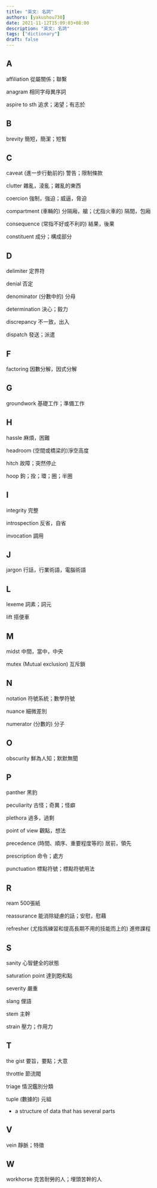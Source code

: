 ```yaml
---
title: "英文: 名詞"
authors: [yakushou730]
date: 2021-11-12T15:09:03+08:00
description: "英文: 名詞"
tags: ["dictionary"]
draft: false
---
```


## A
affiliation 從屬關係；聯繫

anagram 相同字母異序詞

aspire to sth 追求；渴望；有志於

## B
brevity 簡短，簡潔；短暫

## C
caveat (進一步行動前的) 警告；限制條款

clutter 雜亂，淩亂；雜亂的東西

coercion 強制，強迫；威逼，脅迫

compartment (車輛的) 分隔廂，艙；(尤指火車的) 隔間，包廂

consequence (常指不好或不利的) 結果，後果

constituent 成分；構成部分

## D
delimiter 定界符

denial 否定

denominator (分數中的) 分母

determination 決心；毅力

discrepancy 不一致，出入

dispatch 發送；派遣

## F
factoring 因數分解，因式分解

## G
groundwork 基礎工作；準備工作

## H
hassle 麻煩，困難

headroom (空間或橋梁的)淨空高度

hitch 故障；突然停止

hoop 鉤；拴；環；圈；半圈

## I
integrity 完整

introspection 反省，自省

invocation 調用

## J
jargon 行話，行業術語，電腦術語

## L
lexeme 詞素；詞元

lift 搭便車

## M
midst 中間，當中，中央

mutex (Mutual exclusion) 互斥鎖

## N
notation 符號系統；數學符號

nuance 細微差別

numerator (分數的) 分子

## O
obscurity 鮮為人知；默默無聞

## P
panther 黑豹

peculiarity 古怪；奇異；怪癖

plethora 過多，過剩

point of view 觀點，想法

precedence (時間、順序、重要程度等的) 居前，領先

prescription 命令；處方

punctuation 標點符號；標點符號用法

## R
ream 500張紙

reassurance 能消除疑慮的話；安慰，慰藉

refresher (尤指爲練習和提高長期不用的技能而上的) 進修課程

## S
sanity 心智健全的狀態

saturation point 達到飽和點

severity 嚴重

slang 俚語

stem 主幹

strain 壓力；作用力

## T
the gist 要旨，要點；大意

throttle 節流閥

triage 情況鑑別分類

tuple (數據的) 元組
- a structure of data that has several parts


## V
vein 靜脈；特徵

## W
workhorse 克苦耐勞的人；埋頭苦幹的人


